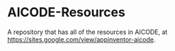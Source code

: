 # AICODE-Resources
A repository that has all of the resources in AICODE, at https://sites.google.com/view/appinventor-aicode.
